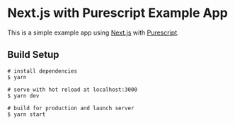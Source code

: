 # Next.js with Purescript Example App

This is a simple example app using [Next.js](https://github.com/zeit/next.js/) with [Purescript](http://www.purescript.org/).

## Build Setup

```yarn
# install dependencies
$ yarn

# serve with hot reload at localhost:3000
$ yarn dev

# build for production and launch server
$ yarn start
```

